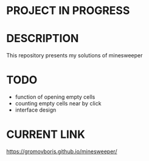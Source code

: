 # __PROJECT IN PROGRESS__

# DESCRIPTION

This repository presents my solutions of minesweeper

# TODO

* function of opening empty cells
* counting empty cells near by click
* interface design
 
# CURRENT LINK
https://gromovboris.github.io/minesweeper/



